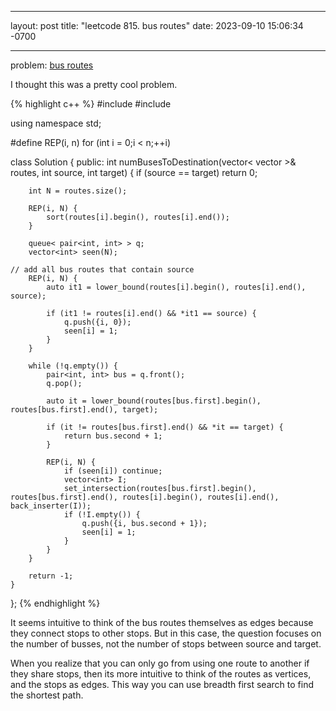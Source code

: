 ---
layout: post
title:  "leetcode 815. bus routes"
date:   2023-09-10 15:06:34 -0700
___

problem: [bus routes](https://leetcode.com/problems/bus-routes/description/)

I thought this was a pretty cool problem.


{% highlight c++ %}
#include<vector>
#include<algorithm>

using namespace std;

#define REP(i, n) for (int i = 0;i < n;++i)

class Solution {
public:
    int numBusesToDestination(vector< vector<int> >& routes, int source, int target) {
        if (source == target) return 0;

        int N = routes.size();

        REP(i, N) {
            sort(routes[i].begin(), routes[i].end());
        }

        queue< pair<int, int> > q;
        vector<int> seen(N);

	// add all bus routes that contain source
        REP(i, N) {
            auto it1 = lower_bound(routes[i].begin(), routes[i].end(), source);

            if (it1 != routes[i].end() && *it1 == source) {                
                q.push({i, 0});
                seen[i] = 1;
            }
        }
        
        while (!q.empty()) {
            pair<int, int> bus = q.front();
            q.pop();

            auto it = lower_bound(routes[bus.first].begin(), routes[bus.first].end(), target);

            if (it != routes[bus.first].end() && *it == target) {
                return bus.second + 1;
            }

            REP(i, N) {
                if (seen[i]) continue;
                vector<int> I;
                set_intersection(routes[bus.first].begin(), routes[bus.first].end(), routes[i].begin(), routes[i].end(), back_inserter(I));
                if (!I.empty()) {
                    q.push({i, bus.second + 1});
                    seen[i] = 1;
                }
            }
        }

        return -1;
    }
};
{% endhighlight %}

It seems intuitive to think of the bus routes themselves as edges because they connect stops to other stops. But in this case, the question focuses on the number of busses, not the number of stops between source and target.

When you realize that you can only go from using one route to another if they share stops, then its more intuitive to think of the routes as vertices, and the stops as edges. This way you can use breadth first search to find the shortest path.
